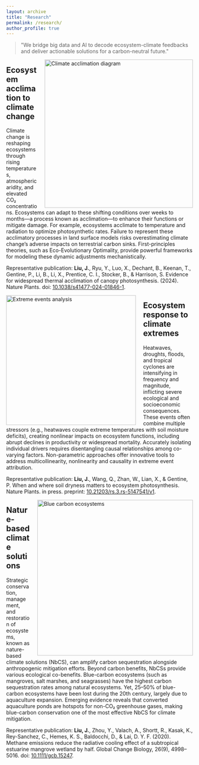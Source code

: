 ```yaml
---
layout: archive
title: "Research"
permalink: /research/
author_profile: true
---
```


<blockquote class="lead-quote">
"We bridge big data and AI to decode ecosystem-climate feedbacks and deliver actionable solutions for a carbon-neutral future."
</blockquote>

<div class="spacer"></div>

<img src="https://jiangong-liu.github.io/EcoAI-Lab.github.io/images/research2.png" 
     alt="Climate acclimation diagram" 
     style="float: right; width: 400px; margin-left: 20px;">

## Ecosystem acclimation to climate change

Climate change is reshaping ecosystems through rising temperatures, atmospheric aridity, and elevated CO₂ concentrations. Ecosystems can adapt to these shifting conditions over weeks to months—a process known as acclimation—to enhance their functions or mitigate damage. For example, ecosystems acclimate to temperature and radiation to optimize photosynthetic rates. Failure to represent these acclimatory processes in land surface models risks overestimating climate change’s adverse impacts on terrestrial carbon sinks. First-principles theories, such as Eco-Evolutionary Optimality, provide powerful frameworks for modeling these dynamic adjustments mechanistically.

Representative publication: **Liu, J.**, Ryu, Y., Luo, X., Dechant, B., Keenan, T., Gentine, P., Li, B., Li, X., Prentice, C. I., Stocker, B., & Harrison, S. Evidence for widespread thermal acclimation of canopy photosynthesis. (2024). Nature Plants. doi: [10.1038/s41477-024-01846-1](https://www.nature.com/articles/s41477-024-01846-1).

<div class="spacer"></div>
<div class="spacer"></div>

<img src="https://jiangong-liu.github.io/EcoAI-Lab.github.io/images/research1.png" 
     alt="Extreme events analysis" 
     style="float: left; width: 350px; margin-right: 20px;">

## Ecosystem response to climate extremes

Heatwaves, droughts, floods, and tropical cyclones are intensifying in frequency and magnitude, inflicting severe ecological and socioeconomic consequences. These events often combine multiple stressors (e.g., heatwaves couple extreme temperatures with soil moisture deficits), creating nonlinear impacts on ecosystem functions, including abrupt declines in productivity or widespread mortality. Accurately isolating individual drivers requires disentangling causal relationships among co-varying factors. Non-parametric approaches offer innovative tools to address multicollinearity, nonlinearity and causality in extreme event attribution.

Representative publication: **Liu, J.**, Wang, Q., Zhan, W., Lian, X., & Gentine, P. When and where soil dryness matters to ecosystem photosynthesis. Nature Plants. in press. preprint: [10.21203/rs.3.rs-5147541/v1](https://www.researchsquare.com/article/rs-5147541/v1).

<div class="spacer"></div>
<div class="spacer"></div>

<img src="https://jiangong-liu.github.io/EcoAI-Lab.github.io/images/research3.png" 
     alt="Blue carbon ecosystems" 
     style="float: right; width: 420px; margin-left: 20px;">

## Nature-based climate solutions

Strategic conservation, management, and restoration of ecosystems, known as nature-based climate solutions (NbCS), can amplify carbon sequestration alongside anthropogenic mitigation efforts. Beyond carbon benefits, NbCSs provide various ecological co-benefits. Blue-carbon ecosystems (such as mangroves, salt marshes, and seagrasses) have the highest carbon sequestration rates among natural ecosystems. Yet, 25–50% of blue-carbon ecosystems have been lost during the 20th century, largely due to aquaculture expansion. Emerging evidence reveals that converted aquaculture ponds are hotspots for non-CO₂ greenhouse gases, making blue-carbon conservation one of the most effective NbCS for climate mitigation.

Representative publication: **Liu, J.**, Zhou, Y., Valach, A., Shortt, R., Kasak, K., Rey-Sanchez, C., Hemes, K. S., Baldocchi, D., & Lai, D. Y. F. (2020). Methane emissions reduce the radiative cooling effect of a subtropical estuarine mangrove wetland by half. Global Change Biology, 26(9), 4998–5016. doi: [10.1111/gcb.15247](https://onlinelibrary.wiley.com/doi/full/10.1111/gcb.15247).

